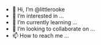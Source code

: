 - 👋 Hi, I’m @littlerooke
- 👀 I’m interested in ...
- 🌱 I’m currently learning ...
- 💞️ I’m looking to collaborate on ...
- 📫 How to reach me ...

<!---
littlerooke/littlerooke is a ✨ special ✨ repository because its `README.md` (this file) appears on your GitHub profile.
You can click the Preview link to take a look at your changes.
--->
